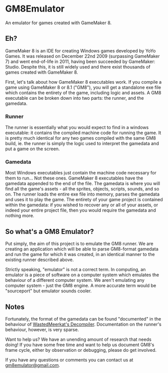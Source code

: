 # GM8Emulator
An emulator for games created with GameMaker 8.

## Eh?
GameMaker 8 is an IDE for creating Windows games developed by YoYo Games. It was released on December 22nd 2009 (surpassing GameMaker 7) and went end-of-life in 2011, having been succeeded by GameMaker: Studio. Despite this, it is still widely used and there exist thousands of games created with GameMaker 8.

First, let's talk about how GameMaker 8 executables work. If you compile a game using GameMaker 8 or 8.1 ("GM8"), you will get a standalone exe file which contains the entirety of the game, including logic and assets. A GM8 executable can be broken down into two parts: the runner, and the gamedata.
### Runner
The runner is essentially what you would expect to find in a windows executable: it contains the compiled machine code for running the game. It is pretty much identical for any two games compiled with the same GM8 build, ie. the runner is simply the logic used to interpret the gamedata and put a game on the screen.
### Gamedata
Most Windows executables just contain the machine code necessary for them to run... Not these ones. GameMaker 8 executables have the gamedata appended to the end of the file. The gamedata is where you will find all the game's assets - all the sprites, objects, scripts, sounds, and so on. The runner loads the entire exe file into memory, parses the gamedata and uses it to play the game. The entirety of your game project is contained within the gamedata: if you wished to recover any or all of your assets, or indeed your entire project file, then you would require the gamedata and nothing more.

## So what's a GM8 Emulator?
Put simply, the aim of this project is to emulate the GM8 runner. We are creating an application which will be able to parse GM8-format gamedata and run the game for which it was created, in an identical manner to the existing runner described above.

Strictly speaking, "emulator" is not a correct term. In computing, an emulator is a piece of software on a computer system which emulates the behaviour of a different computer system. We aren't emulating any computer system - just the GM8 engine. A more accurate term would be "sourceport" but emulator sounds cooler.

## Notes
Fortunately, the format of the gamedata can be found "documented" in the behaviour of [WastedMeerkat's Decompiler](https://github.com/WastedMeerkat/gm81decompiler). Documentation on the runner's behaviour, however, is very sparse.

Want to help us? We have an unending amount of research that needs doing! If you have some free time and want to help us document GM8's frame cycle, either by observation or debugging, please do get involved.

If you have any questions or comments you can contact us at gm8emulator@gmail.com.

